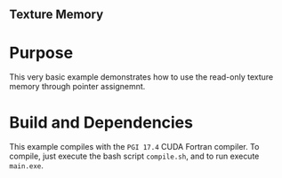 ## Texture Memory

# Purpose
This very basic example demonstrates how to use the read-only texture memory through pointer assignemnt.

# Build and Dependencies
This example compiles with the `PGI 17.4` CUDA Fortran compiler. To compile, just execute the bash script `compile.sh`, and to run execute `main.exe`.

